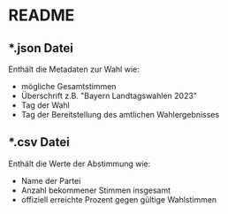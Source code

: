 # README

## *.json Datei
Enthält die Metadaten zur Wahl wie:

* mögliche Gesamtstimmen
* Überschrift z.B. "Bayern Landtagswahlen 2023"
* Tag der Wahl
* Tag der Bereitstellung des amtlichen Wahlergebnisses

## *.csv Datei
Enthält die Werte der Abstimmung wie:

* Name der Partei
* Anzahl bekommener Stimmen insgesamt
* offiziell erreichte Prozent gegen gültige Wahlstimmen
